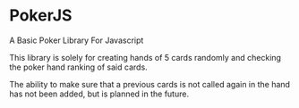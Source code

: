 # PokerJS
A Basic Poker Library For Javascript

This library is solely for creating hands of 5 cards randomly and checking the poker hand ranking of said cards.

The ability to make sure that a previous cards is not called again in the hand has not been added, but is planned in the future.